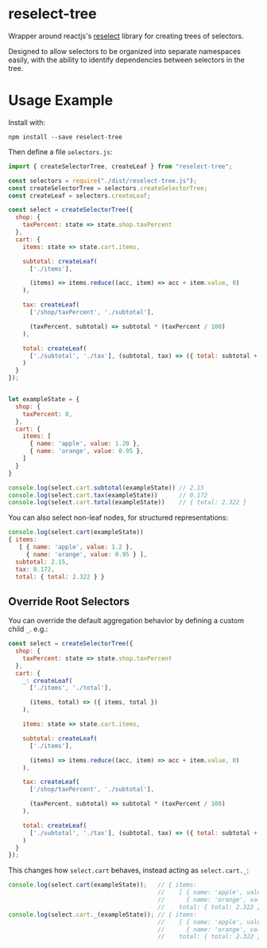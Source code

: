 reselect-tree
=============

Wrapper around reactjs's [reselect](https://github.com/reactjs/reselect)
library for creating trees of selectors.

Designed to allow selectors to be organized into separate namespaces easily,
with the ability to identify dependencies between selectors in the tree.

Usage Example
=============

Install with:

```
npm install --save reselect-tree
```


Then define a file `selectors.js`:

```javascript
import { createSelectorTree, createLeaf } from "reselect-tree";

const selectors = require("./dist/reselect-tree.js");
const createSelectorTree = selectors.createSelectorTree;
const createLeaf = selectors.createLeaf;

const select = createSelectorTree({
  shop: {
    taxPercent: state => state.shop.taxPercent
  },
  cart: {
    items: state => state.cart.items,

    subtotal: createLeaf(
      ['./items'],

      (items) => items.reduce((acc, item) => acc + item.value, 0)
    ),

    tax: createLeaf(
      ['/shop/taxPercent', './subtotal'],

      (taxPercent, subtotal) => subtotal * (taxPercent / 100)
    ),

    total: createLeaf(
      ['./subtotal', './tax'], (subtotal, tax) => ({ total: subtotal + tax })
    )
  }
});


let exampleState = {
  shop: {
    taxPercent: 8,
  },
  cart: {
    items: [
      { name: 'apple', value: 1.20 },
      { name: 'orange', value: 0.95 },
    ]
  }
}

console.log(select.cart.subtotal(exampleState)) // 2.15
console.log(select.cart.tax(exampleState))      // 0.172
console.log(select.cart.total(exampleState))    // { total: 2.322 }
```

You can also select non-leaf nodes, for structured representations:

```javascript
console.log(select.cart(exampleState))
{ items:
   [ { name: 'apple', value: 1.2 },
     { name: 'orange', value: 0.95 } ],
  subtotal: 2.15,
  tax: 0.172,
  total: { total: 2.322 } }
```

Override Root Selectors
-----------------------

You can override the default aggregation behavior by defining a custom child
`_`. e.g.:

```javascript
const select = createSelectorTree({
  shop: {
    taxPercent: state => state.shop.taxPercent
  },
  cart: {
    _: createLeaf(
      ['./items', './total'],

      (items, total) => ({ items, total })
    ),

    items: state => state.cart.items,

    subtotal: createLeaf(
      ['./items'],

      (items) => items.reduce((acc, item) => acc + item.value, 0)
    ),

    tax: createLeaf(
      ['/shop/taxPercent', './subtotal'],

      (taxPercent, subtotal) => subtotal * (taxPercent / 100)
    ),

    total: createLeaf(
      ['./subtotal', './tax'], (subtotal, tax) => ({ total: subtotal + tax })
    )
  }
});
```

This changes how `select.cart` behaves, instead acting as `select.cart._`:

```javascript
console.log(select.cart(exampleState));   // { items:
                                          //    [ { name: 'apple', value: 1.2 },
                                          //      { name: 'orange', value: 0.95 } ],
                                          //    total: { total: 2.322 } }
console.log(select.cart._(exampleState)); // { items:
                                          //    [ { name: 'apple', value: 1.2 },
                                          //      { name: 'orange', value: 0.95 } ],
                                          //    total: { total: 2.322 } }
```
